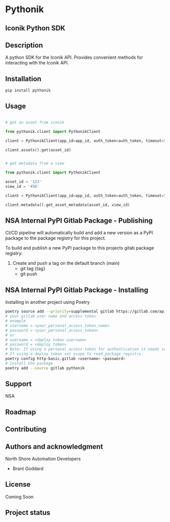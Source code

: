 # Pythonik

## Iconik Python SDK

## Description

A python SDK for the Iconik API. Provides convenient methods for interacting with the Iconik API.

## Installation

```bash
pip install pythonik
```

## Usage

```python

# get an asset from iconik

from pythonik.client import PythonikClient

client = PythonikClient(app_id=app_id, auth_token=auth_token, timeout=5)

client.assets().get(asset_id)

```

```python

# get metadata from a view

from pythonik.client import PythonikClient

asset_id = '123'
view_id = '456'

client = PythonikClient(app_id=app_id, auth_token=auth_token, timeout=5)

client.metadata().get_asset_metadata(asset_id, view_id)

```

## NSA Internal PyPI Gitlab Package - Publishing

CI/CD pipeline will automatically build and add a new version as a PyPI package to the package registry for this project.

To build and publish a new PyPI package to this projects gitab package registry:

1. Create and push a tag on the default branch (main)
   - git tag {tag}
   - git push

## NSA Internal PyPI Gitlab Package - Installing

Installing in another project using Poetry

```bash
poetry source add --priority=supplemental gitlab https://gitlab.com/api/v4/projects/51363622/packages/pypi/simple
# your gitlab user name and access token
# example
# username = <your_personal_access_token_name>
# password = <your_personal_access_token>
# or
# username = <deploy token username>
# password = <deploy token>
# Note: If using a personal access token for authentication it needs scope set to api.
# If using a deploy token set scope to read_package_registry.
poetry config http-basic.gitlab <username> <password>
# install the package
poetry add --source gitlab pythonik
```

## Support

NSA

## Roadmap

## Contributing

## Authors and acknowledgment

North Shore Automation Developers

- Brant Goddard

## License

Coming Soon

## Project status
